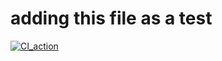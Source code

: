 # adding this file as a test


[![CI_action](https://github.com/wobkobi/CISE_Lab2/actions/workflows/ci.yml/badge.svg)](https://github.com/wobkobi/CISE_Lab2/actions/workflows/ci.yml)
